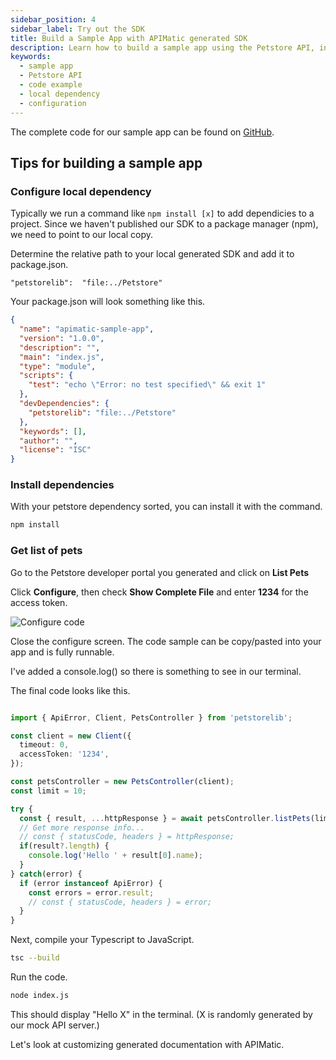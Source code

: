 ```yaml
---
sidebar_position: 4
sidebar_label: Try out the SDK
title: Build a Sample App with APIMatic generated SDK
description: Learn how to build a sample app using the Petstore API, including tips for configuring local dependencies, installing dependencies, getting a list of pets, and customizing generated documentation. A complete code example is provided.
keywords:
  - sample app
  - Petstore API
  - code example
  - local dependency
  - configuration
---
```


The complete code for our sample app can be found on [GitHub](https://github.com/apimatic/petstore/tree/main/typescript/apimatic).

## Tips for building a sample app

### Configure local dependency
Typically we run a command like `npm install [x]` to add dependicies to a project. Since we haven't published our SDK to a package manager (npm), we need to point to our local copy. 

Determine the relative path to your local generated SDK and add it to package.json.

```
"petstorelib":  "file:../Petstore"
```

Your package.json will look something like this.

``` json
{
  "name": "apimatic-sample-app",
  "version": "1.0.0",
  "description": "",
  "main": "index.js",
  "type": "module",
  "scripts": {
    "test": "echo \"Error: no test specified\" && exit 1"
  },
  "devDependencies": {
    "petstorelib": "file:../Petstore"
  },
  "keywords": [],
  "author": "",
  "license": "ISC"
}
```

### Install dependencies

With your petstore dependency sorted, you can install it with the command.

``` bash
npm install
```

### Get list of pets

Go to the Petstore developer portal you generated and click on **List Pets**

Click **Configure**, then check **Show Complete File** and enter **1234** for the access token.  

![Configure code](/img/apimatic-configure-code.png)

Close the configure screen. The code sample can be copy/pasted into your app and is fully runnable.

I've added a console.log() so there is something to see in our terminal.

The final code looks like this.

``` typescript

import { ApiError, Client, PetsController } from 'petstorelib';

const client = new Client({
  timeout: 0,
  accessToken: '1234',
});

const petsController = new PetsController(client);
const limit = 10;

try {
  const { result, ...httpResponse } = await petsController.listPets(limit);
  // Get more response info...
  // const { statusCode, headers } = httpResponse;
  if(result?.length) {  
    console.log('Hello ' + result[0].name);
  }
} catch(error) {
  if (error instanceof ApiError) {
    const errors = error.result;
    // const { statusCode, headers } = error;
  }
}
```

Next, compile your Typescript to JavaScript.

``` bash
tsc --build
```

Run the code.

``` bash
node index.js
```

This should display "Hello X" in the terminal. (X is randomly generated by our mock API server.)

Let's look at customizing generated documentation with APIMatic.